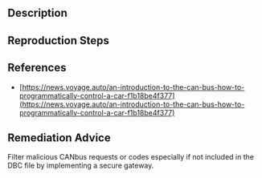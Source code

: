 ## Description


## Reproduction Steps


## References

- [https://news.voyage.auto/an-introduction-to-the-can-bus-how-to-programmatically-control-a-car-f1b18be4f377](https://news.voyage.auto/an-introduction-to-the-can-bus-how-to-programmatically-control-a-car-f1b18be4f377)


## Remediation Advice

Filter malicious CANbus requests or codes especially if not included in the DBC file by implementing a secure gateway.

